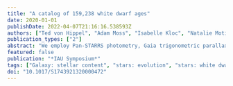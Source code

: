 ```yaml
---
title: "A catalog of 159,238 white dwarf ages"
date: 2020-01-01
publishDate: 2022-04-07T21:16:16.538593Z
authors: ["Ted von Hippel", "Adam Moss", "Isabelle Kloc", "Natalie Moticska", "Jimmy Sargent", "Elliot Robinson", "David Stenning", "David van Dyk", "Elizabeth Jeffery", "Morgan Fouesneau", "Coryn Bailer-Jones"]
publication_types: ["2"]
abstract: "We employ Pan-STARRS photometry, Gaia trigonometric parallaxes, modern stellar evolution and atmosphere models, and our Bayesian fitting approach to determine cooling and total ages for 159,238 white dwarfs. In many cases we are able to derive precise ages (better than 5%) for individual white dwarfs. These results are meant for broad use within the white dwarf and stellar astrophysics communities and we plan to make available on-line the posterior distributions for cooling age, total age, initial stellar mass, and other parameters."
featured: false
publication: "*IAU Symposium*"
tags: ["Galaxy: stellar content", "stars: evolution", "stars: white dwarfs"]
doi: "10.1017/S1743921320000472"
---
```


